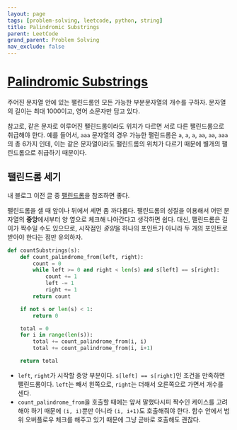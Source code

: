 ```yaml
---
layout: page
tags: [problem-solving, leetcode, python, string]
title: Palindromic Substrings
parent: LeetCode
grand_parent: Problem Solving
nav_exclude: false
---
```


# [Palindromic Substrings](https://leetcode.com/problems/palindromic-substrings/)

 주어진 문자열 안에 있는 팰린드롬인 모든 가능한 부분문자열의 개수를
 구하자. 문자열의 길이는 최대 1000이고, 영어 소문자만 담고 있다.

 참고로, 같은 문자로 이루어진 팰린드롬이라도 위치가 다르면 서로 다른
 팰린드롬으로 취급해야 한다. 예를 들어서, `aaa` 문자열의 경우 가능한
 팰린드롬은 `a`, `a`, `a`, `aa`, `aa`, `aaa`의 총 6가지 인데, 이는
 같은 문자열이라도 팰린드롬의 위치가 다르기 때문에 별개의 팰린드롬으로
 취급하기 때문이다.


## 팰린드롬 세기

 내 블로그 이전 글 중 [팰린드롬](../../theory/palindrome)을 참조하면
 좋다.

 팰린드롬을 셀 때 앞이나 뒤에서 세면 좀 까다롭다. 팰린드롬의 성질을
 이용해서 어떤 문자열의 **중앙**에서부터 양 옆으로 체크해 나아간다고
 생각하면 쉽다. 대신, 팰린드롬은 길이가 짝수일 수도 있으므로, 시작점인
 *중앙*을 하나의 포인트가 아니라 두 개의 포인트로 받아야 한다는 점만
 유의하자.

```python
def countSubstrings(s):
    def count_palindrome_from(left, right):
        count = 0
        while left >= 0 and right < len(s) and s[left] == s[right]:
            count += 1
            left -= 1
            right += 1
        return count

    if not s or len(s) < 1:
        return 0

    total = 0
    for i in range(len(s)):
        total += count_palindrome_from(i, i)
        total += count_palindrome_from(i, i+1)

    return total
```

 - `left`, `right`가 시작할 중앙 부분이다. `s[left] == s[right]`인
   조건을 만족하면 팰린드롬이다. `left`는 빼서 왼쪽으로, `right`는
   더해서 오른쪽으로 가면서 개수를 센다.
 - `count_palindrome_from`을 호출할 때에는 앞서 말했다시피 짝수인
   케이스를 고려해야 하기 때문에 `(i, i)`뿐만 아니라 `(i, i+1)`도
   호출해줘야 한다. 함수 안에서 범위 오버플로우 체크를 해주고 있기
   때문에 그냥 곧바로 호출해도 괜찮다.
